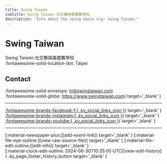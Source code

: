 ```yaml
---
title: Swing Taiwan
subtitle: Swing Taiwan 社交舞與搖擺舞學校
description: "Info about the swing dance org: Swing Taiwan."
---
```


# Swing Taiwan

Swing Taiwan 社交舞與搖擺舞學校  
:fontawesome-solid-location-dot: Taipei  


## Contact

:fontawesome-solid-envelope: <hi@swingtaiwan.com>  
:fontawesome-solid-globe: <https://www.swingtaiwan.com>{ target='_blank' }  

---

 [:fontawesome-brands-facebook-f:{ .ky_social_links_icon }](https://www.facebook.com/SwingTaiwan3){ target='_blank' } [:fontawesome-brands-instagram:{ .ky_social_links_icon }](https://instagram.com/swingtaiwan){ target='_blank' } [:fontawesome-brands-youtube:{ .ky_social_links_icon }](https://youtube.com/swingtaiwan197){ target='_blank' }

---

<div class="ky_page_footer" markdown>
<div class="ky_page_footer_trailing" markdown="span">
[:material-newspaper-plus:][add-event-link]{ target='_blank' }
[:material-file-eye-outline:][view-raw-source-file]{ target='_blank' }
[:material-file-edit-outline:][edit-info]{ target='_blank' }
</div>
<div class="ky_page_footer_leading" markdown="span">
[:material-clock-edit-outline: 2024-06-30T10:35:00 UTC][view-edit-history]{ .ky_page_footer_history_button target='_blank' }
</div>
</div>

[add-event-link]: https://github.com/swingdance/events/issues/new?assignees=&labels=add+event&projects=&template=02-add_entity.yml&title=%5Bzh_TW%5D%20Add%20Event%3A%20%3CName%3E&region=zh_TW&province=Taipei&city=Taipei&org_id=swing-tai-wan "Add Event"
[view-raw-source-file]: https://github.com/swingdance/orgs/blob/main/zh_TW/swing-tai-wan.json "View Raw Source File"
[edit-info]: https://github.com/swingdance/orgs/issues/new?assignees=&labels=update+org&projects=&template=03-update_entity.yml&title=%5Bzh_TW%5D%20Update%20Org%3A%20Swing%20Taiwan&region=zh_TW&id=swing-tai-wan&name=Swing%20Taiwan "Edit Info"

[view-edit-history]: https://github.com/swingdance/orgs/commits/main/zh_TW/swing-tai-wan.json "View Edit History"
